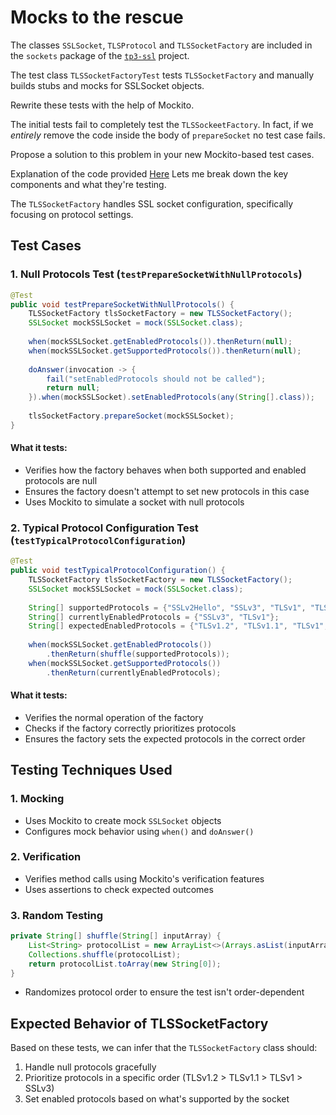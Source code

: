 # Mocks to the rescue

The classes `SSLSocket`, `TLSProtocol` and `TLSSocketFactory` are included in the `sockets` package of the [`tp3-ssl`](../code/tp3-ssl) project.

The test class `TLSSocketFactoryTest` tests `TLSSocketFactory` and manually builds stubs and mocks for SSLSocket objects.

Rewrite these tests with the help of Mockito.

The initial tests fail to completely test the `TLSSockeetFactory`. In fact, if we *entirely* remove the code inside the body of `prepareSocket` no test case fails.

Propose a solution to this problem in your new Mockito-based test cases.


Explanation of the code provided <a href="https://github.com/salahbdg/VV-ESIR-TP3/blob/dddd/code/tp3-ssl/src/test/java/fr/istic/vv/TLSSocketFactoryTestMocks.java">Here</a>
Lets me break down the key components and what they're testing.

The `TLSSocketFactory` handles SSL socket configuration, specifically focusing on protocol settings.

## Test Cases

### 1. Null Protocols Test (`testPrepareSocketWithNullProtocols`)
```java
@Test
public void testPrepareSocketWithNullProtocols() {
    TLSSocketFactory tlsSocketFactory = new TLSSocketFactory();
    SSLSocket mockSSLSocket = mock(SSLSocket.class);
    
    when(mockSSLSocket.getEnabledProtocols()).thenReturn(null);
    when(mockSSLSocket.getSupportedProtocols()).thenReturn(null);
    
    doAnswer(invocation -> {
        fail("setEnabledProtocols should not be called");
        return null;
    }).when(mockSSLSocket).setEnabledProtocols(any(String[].class));
    
    tlsSocketFactory.prepareSocket(mockSSLSocket);
}
```

#### What it tests:
- Verifies how the factory behaves when both supported and enabled protocols are null
- Ensures the factory doesn't attempt to set new protocols in this case
- Uses Mockito to simulate a socket with null protocols

### 2. Typical Protocol Configuration Test (`testTypicalProtocolConfiguration`)
```java
@Test
public void testTypicalProtocolConfiguration() {
    TLSSocketFactory tlsSocketFactory = new TLSSocketFactory();
    SSLSocket mockSSLSocket = mock(SSLSocket.class);
    
    String[] supportedProtocols = {"SSLv2Hello", "SSLv3", "TLSv1", "TLSv1.1", "TLSv1.2"};
    String[] currentlyEnabledProtocols = {"SSLv3", "TLSv1"};
    String[] expectedEnabledProtocols = {"TLSv1.2", "TLSv1.1", "TLSv1", "SSLv3"};
    
    when(mockSSLSocket.getEnabledProtocols())
        .thenReturn(shuffle(supportedProtocols));
    when(mockSSLSocket.getSupportedProtocols())
        .thenReturn(currentlyEnabledProtocols);
```

#### What it tests:
- Verifies the normal operation of the factory
- Checks if the factory correctly prioritizes protocols
- Ensures the factory sets the expected protocols in the correct order

## Testing Techniques Used

### 1. Mocking
- Uses Mockito to create mock `SSLSocket` objects
- Configures mock behavior using `when()` and `doAnswer()`

### 2. Verification
- Verifies method calls using Mockito's verification features
- Uses assertions to check expected outcomes

### 3. Random Testing
```java
private String[] shuffle(String[] inputArray) {
    List<String> protocolList = new ArrayList<>(Arrays.asList(inputArray));
    Collections.shuffle(protocolList);
    return protocolList.toArray(new String[0]);
}
```
- Randomizes protocol order to ensure the test isn't order-dependent

## Expected Behavior of TLSSocketFactory
Based on these tests, we can infer that the `TLSSocketFactory` class should:
1. Handle null protocols gracefully
2. Prioritize protocols in a specific order (TLSv1.2 > TLSv1.1 > TLSv1 > SSLv3)
3. Set enabled protocols based on what's supported by the socket
